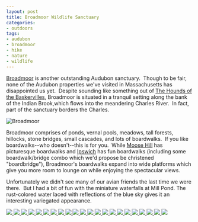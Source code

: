 ```yaml
---
layout: post
title: Broadmoor Wildlife Sanctuary
categories:
- outdoors
tags:
- audubon
- broadmoor
- hike
- nature
- wildlife
---
```


[Broadmoor](http://www.massaudubon.org/Nature_Connection/Sanctuaries/Broadmoor/index.php) is another outstanding Audubon sanctuary.  Though to be fair, none of the Audubon properties we've visited in Massachusetts has disappointed us yet.  Despite sounding like something out of [The Hounds of the Baskervilles](http://en.wikipedia.org/wiki/The_Hound_of_the_Baskervilles), Broadmoor is situated in a tranquil setting along the bank of the Indian Brook,which flows into the meandering Charles River.  In fact, part of the sanctuary borders the Charles.

<img src="https://dl.dropboxusercontent.com/u/52804626/broadmoor/dsc_3665.jpg" alt="Broadmoor" />

Broadmoor comprises of ponds, vernal pools, meadows, tall forests, hillocks, stone bridges, small cascades, and lots of boardwalks.  If you like boardwalks--who doesn't--this is for you.  While [Moose Hill](http://www.massaudubon.org/Nature_Connection/Sanctuaries/Moose_Hill/index.php) has picturesque boardwalks and [Ipswich](http://www.massaudubon.org/Nature_Connection/Sanctuaries/Ipswich_River/index.php) has fun boardwalks (including some boardwalk/bridge combo which we'd propose be christened "boardbridge"), Broadmoor's boardwalks expand into wide platforms which give you more room to lounge on while enjoying the spectacular views.

Unfortunately we didn't see many of our avian friends the last time we were there.  But I had a bit of fun with the miniature waterfalls at Mill Pond. The rust-colored water laced with reflections of the blue sky gives it an interesting variegated appearance.

<!-- Darkbox -->
<div class="darkbox">
<a href="https://dl.dropboxusercontent.com/u/52804626/broadmoor/dsc_3555.jpg" data-darkbox="broadmoor">
  <img src="https://dl.dropboxusercontent.com/u/52804626/broadmoor/thumbs/dsc_3555.jpg" />
</a>
<a href="https://dl.dropboxusercontent.com/u/52804626/broadmoor/dsc_3557-1.jpg" data-darkbox="broadmoor">
  <img src="https://dl.dropboxusercontent.com/u/52804626/broadmoor/thumbs/dsc_3557-1.jpg" />
</a>
<a href="https://dl.dropboxusercontent.com/u/52804626/broadmoor/dsc_3561.jpg" data-darkbox="broadmoor">
  <img src="https://dl.dropboxusercontent.com/u/52804626/broadmoor/thumbs/dsc_3561.jpg" />
</a>
<a href="https://dl.dropboxusercontent.com/u/52804626/broadmoor/dsc_3562.jpg" data-darkbox="broadmoor">
  <img src="https://dl.dropboxusercontent.com/u/52804626/broadmoor/thumbs/dsc_3562.jpg" />
</a>
<a href="https://dl.dropboxusercontent.com/u/52804626/broadmoor/dsc_3565.jpg" data-darkbox="broadmoor">
  <img src="https://dl.dropboxusercontent.com/u/52804626/broadmoor/thumbs/dsc_3565.jpg" />
</a>
<a href="https://dl.dropboxusercontent.com/u/52804626/broadmoor/dsc_3573.jpg" data-darkbox="broadmoor">
  <img src="https://dl.dropboxusercontent.com/u/52804626/broadmoor/thumbs/dsc_3573.jpg" />
</a>
<a href="https://dl.dropboxusercontent.com/u/52804626/broadmoor/dsc_3577.jpg" data-darkbox="broadmoor">
  <img src="https://dl.dropboxusercontent.com/u/52804626/broadmoor/thumbs/dsc_3577.jpg" />
</a>
<a href="https://dl.dropboxusercontent.com/u/52804626/broadmoor/dsc_3604.jpg" data-darkbox="broadmoor">
  <img src="https://dl.dropboxusercontent.com/u/52804626/broadmoor/thumbs/dsc_3604.jpg" />
</a>
<a href="https://dl.dropboxusercontent.com/u/52804626/broadmoor/dsc_3613.jpg" data-darkbox="broadmoor">
  <img src="https://dl.dropboxusercontent.com/u/52804626/broadmoor/thumbs/dsc_3613.jpg" />
</a>
<a href="https://dl.dropboxusercontent.com/u/52804626/broadmoor/dsc_3615.jpg" data-darkbox="broadmoor">
  <img src="https://dl.dropboxusercontent.com/u/52804626/broadmoor/thumbs/dsc_3615.jpg" />
</a>
<a href="https://dl.dropboxusercontent.com/u/52804626/broadmoor/dsc_3619.jpg" data-darkbox="broadmoor">
  <img src="https://dl.dropboxusercontent.com/u/52804626/broadmoor/thumbs/dsc_3619.jpg" />
</a>
<a href="https://dl.dropboxusercontent.com/u/52804626/broadmoor/dsc_3621.jpg" data-darkbox="broadmoor">
  <img src="https://dl.dropboxusercontent.com/u/52804626/broadmoor/thumbs/dsc_3621.jpg" />
</a>
<a href="https://dl.dropboxusercontent.com/u/52804626/broadmoor/dsc_3622.jpg" data-darkbox="broadmoor">
  <img src="https://dl.dropboxusercontent.com/u/52804626/broadmoor/thumbs/dsc_3622.jpg" />
</a>
<a href="https://dl.dropboxusercontent.com/u/52804626/broadmoor/dsc_3625.jpg" data-darkbox="broadmoor">
  <img src="https://dl.dropboxusercontent.com/u/52804626/broadmoor/thumbs/dsc_3625.jpg" />
</a>
<a href="https://dl.dropboxusercontent.com/u/52804626/broadmoor/dsc_3631.jpg" data-darkbox="broadmoor">
  <img src="https://dl.dropboxusercontent.com/u/52804626/broadmoor/thumbs/dsc_3631.jpg" />
</a>
<a href="https://dl.dropboxusercontent.com/u/52804626/broadmoor/dsc_3645.jpg" data-darkbox="broadmoor">
  <img src="https://dl.dropboxusercontent.com/u/52804626/broadmoor/thumbs/dsc_3645.jpg" />
</a>
<a href="https://dl.dropboxusercontent.com/u/52804626/broadmoor/dsc_3660.jpg" data-darkbox="broadmoor">
  <img src="https://dl.dropboxusercontent.com/u/52804626/broadmoor/thumbs/dsc_3660.jpg" />
</a>
<a href="https://dl.dropboxusercontent.com/u/52804626/broadmoor/dsc_3665.jpg" data-darkbox="broadmoor">
  <img src="https://dl.dropboxusercontent.com/u/52804626/broadmoor/thumbs/dsc_3665.jpg" />
</a>
<a href="https://dl.dropboxusercontent.com/u/52804626/broadmoor/dsc_3669.jpg" data-darkbox="broadmoor">
  <img src="https://dl.dropboxusercontent.com/u/52804626/broadmoor/thumbs/dsc_3669.jpg" />
</a>
<a href="https://dl.dropboxusercontent.com/u/52804626/broadmoor/dsc_3703.jpg" data-darkbox="broadmoor">
  <img src="https://dl.dropboxusercontent.com/u/52804626/broadmoor/thumbs/dsc_3703.jpg" />
</a>
<a href="https://dl.dropboxusercontent.com/u/52804626/broadmoor/dsc_3706.jpg" data-darkbox="broadmoor">
  <img src="https://dl.dropboxusercontent.com/u/52804626/broadmoor/thumbs/dsc_3706.jpg" />
</a>
<a href="https://dl.dropboxusercontent.com/u/52804626/broadmoor/dsc_3716.jpg" data-darkbox="broadmoor">
  <img src="https://dl.dropboxusercontent.com/u/52804626/broadmoor/thumbs/dsc_3716.jpg" />
</a>

</div>
<!-- End darkbox -->